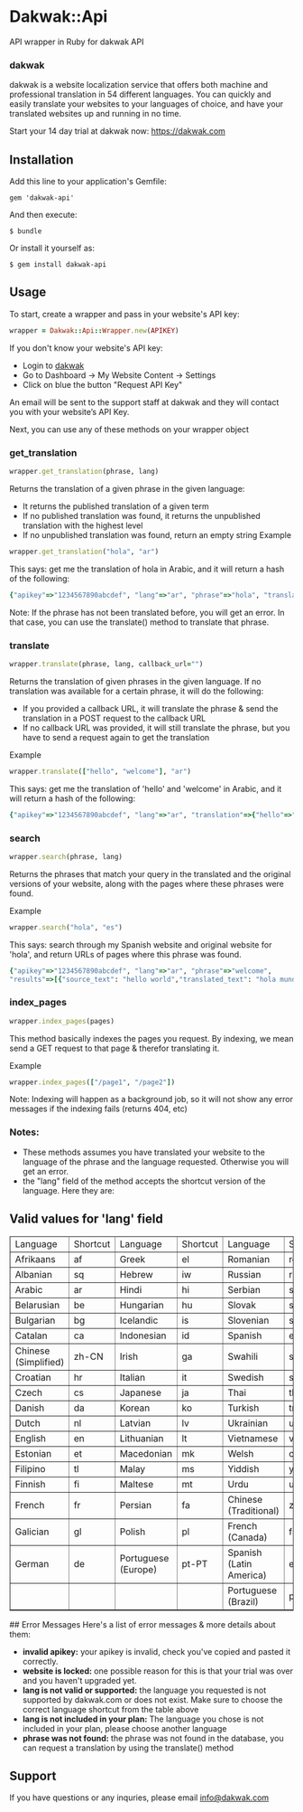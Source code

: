 # Dakwak::Api

API wrapper in Ruby for dakwak API

### dakwak
dakwak is a website localization service that offers both machine and professional translation in 54 different languages.
You can quickly and easily translate your websites to your languages of choice, and have your translated websites up and running in no time.

Start your 14 day trial at dakwak now: https://dakwak.com

## Installation

Add this line to your application's Gemfile:

    gem 'dakwak-api'

And then execute:

    $ bundle

Or install it yourself as:

    $ gem install dakwak-api

## Usage
To start, create a wrapper and pass in your website's API key:

```ruby
wrapper = Dakwak::Api::Wrapper.new(APIKEY)
```

If you don't know your website's API key:
- Login to [dakwak](https://dakwak.com)
- Go to Dashboard -> My Website Content -> Settings
- Click on blue the button "Request API Key"

An email will be sent to the support staff at dakwak and they will contact you with your website’s API Key.


Next, you can use any of these methods on your wrapper object
### get_translation
```ruby
wrapper.get_translation(phrase, lang)
```

Returns the translation of a given phrase in the given language:

- It returns the published translation of a given term
- If no published translation was found, it returns the unpublished translation with the highest level
- If no unpublished translation was found, return an empty string
Example

```ruby
wrapper.get_translation("hola", "ar")
```

This says: get me the translation of hola in Arabic, and it will return a hash of the following:

```ruby
{"apikey"=>"1234567890abcdef", "lang"=>"ar", "phrase"=>"hola", "translation"=>"مرحبا"}
```

Note: If the phrase has not been translated before, you will get an error. In that case, you can use the translate() method to translate that phrase.

### translate
```ruby
wrapper.translate(phrase, lang, callback_url="")
```

Returns the translation of given phrases in the given language. If no translation was available for a certain phrase, it will do the following:
- If you provided a callback URL, it will translate the phrase & send the translation in a POST request to the callback URL
- If no callback URL was provided, it will still translate the phrase, but you have to send a request again to get the translation  

Example

```ruby
wrapper.translate(["hello", "welcome"], "ar")
```

This says: get me the translation of 'hello' and 'welcome' in Arabic, and it will return a hash of the following:
````ruby
{"apikey"=>"1234567890abcdef", "lang"=>"ar", "translation"=>{"hello"=>"مرحبا", "welcome"=>"ترحيب"}}
````

### search
```ruby
wrapper.search(phrase, lang)
```

Returns the phrases that match your query in the translated and the original versions of your website, along with the pages where these phrases were found.

Example

```ruby
wrapper.search("hola", "es")
```

This says: search through my Spanish website and original website for 'hola', and return URLs of pages where this phrase was found.

```ruby
{"apikey"=>"1234567890abcdef", "lang"=>"ar", "phrase"=>"welcome", 
"results"=>[{"source_text": "hello world","translated_text": "hola mundo","page_urls": ["/page1", "/page2"]}, {"source_text": "hi","translated_text": "hola","page_urls": ["/page3", "/page4"]}]
```

### index_pages
```ruby
wrapper.index_pages(pages)
```

This method basically indexes the pages you request. By indexing, we mean send a GET request to that page & therefor translating it.

Example

```ruby
wrapper.index_pages(["/page1", "/page2"])
```

Note: Indexing will happen as a background job, so it will not show any error messages if the indexing fails (returns 404, etc) 


### Notes:
- These methods assumes you have translated your website to the language of the phrase and the language requested. Otherwise you will get an error.
- the "lang" field of the method accepts the shortcut version of the language. Here they are:

## Valid values for 'lang' field
<table border="1">
<thead>
<tr>
<td width="140">Language</td>
<td width="90">Shortcut</td>
<td width="140">Language</td>
<td width="90">Shortcut</td>
<td width="140">Language</td>
<td width="89">Shortcut</td>
</tr>
</thead>
<tbody>
<tr>
<td width="140">Afrikaans</td>
<td width="90">af</td>
<td width="140">Greek</td>
<td width="90">el</td>
<td width="140">Romanian</td>
<td width="89">ro</td>
</tr>
<tr>
<td width="140">Albanian</td>
<td width="90">sq</td>
<td width="140">Hebrew</td>
<td width="90">iw</td>
<td width="140">Russian</td>
<td width="89">ru</td>
</tr>
<tr>
<td width="140">Arabic</td>
<td width="90">ar</td>
<td width="140">Hindi</td>
<td width="90">hi</td>
<td width="140">Serbian</td>
<td width="89">sr</td>
</tr>
<tr>
<td width="140">Belarusian</td>
<td width="90">be</td>
<td width="140">Hungarian</td>
<td width="90">hu</td>
<td width="140">Slovak</td>
<td width="89">sk</td>
</tr>
<tr>
<td width="140">Bulgarian</td>
<td width="90">bg</td>
<td width="140">Icelandic</td>
<td width="90">is</td>
<td width="140">Slovenian</td>
<td width="89">sl</td>
</tr>
<tr>
<td width="140">Catalan</td>
<td width="90">ca</td>
<td width="140">Indonesian</td>
<td width="90">id</td>
<td width="140">Spanish</td>
<td width="89">es</td>
</tr>
<tr>
<td width="140">Chinese (Simplified)</td>
<td width="90">zh-CN</td>
<td width="140">Irish</td>
<td width="90">ga</td>
<td width="140">Swahili</td>
<td width="89">sw</td>
</tr>
<tr>
<td width="140">Croatian</td>
<td width="90">hr</td>
<td width="140">Italian</td>
<td width="90">it</td>
<td width="140">Swedish</td>
<td width="89">sv</td>
</tr>
<tr>
<td width="140">Czech</td>
<td width="90">cs</td>
<td width="140">Japanese</td>
<td width="90">ja</td>
<td width="140">Thai</td>
<td width="89">th</td>
</tr>
<tr>
<td width="140">Danish</td>
<td width="90">da</td>
<td width="140">Korean</td>
<td width="90">ko</td>
<td width="140">Turkish</td>
<td width="89">tr</td>
</tr>
<tr>
<td width="140">Dutch</td>
<td width="90">nl</td>
<td width="140">Latvian</td>
<td width="90">lv</td>
<td width="140">Ukrainian</td>
<td width="89">uk</td>
</tr>
<tr>
<td width="140">English</td>
<td width="90">en</td>
<td width="140">Lithuanian</td>
<td width="90">lt</td>
<td width="140">Vietnamese</td>
<td width="89">vi</td>
</tr>
<tr>
<td width="140">Estonian</td>
<td width="90">et</td>
<td width="140">Macedonian</td>
<td width="90">mk</td>
<td width="140">Welsh</td>
<td width="89">cy</td>
</tr>
<tr>
<td width="140">Filipino</td>
<td width="90">tl</td>
<td width="140">Malay</td>
<td width="90">ms</td>
<td width="140">Yiddish</td>
<td width="89">yi</td>
</tr>
<tr>
<td width="140">Finnish</td>
<td width="90">fi</td>
<td width="140">Maltese</td>
<td width="90">mt</td>
<td width="140">Urdu</td>
<td width="89">ur</td>
</tr>
<tr>
<td width="140">French</td>
<td width="90">fr</td>
<td width="140">Persian</td>
<td width="90">fa</td>
<td width="140">Chinese (Traditional)</td>
<td width="89">zh-TW</td>
</tr>
<tr>
<td width="140">Galician</td>
<td width="90">gl</td>
<td width="140">Polish</td>
<td width="90">pl</td>
<td width="140">French (Canada)</td>
<td width="89">fr-CA</td>
</tr>
<tr>
<td width="140">German</td>
<td width="90">de</td>
<td width="140">Portuguese (Europe)</td>
<td width="90">pt-PT</td>
<td width="140">Spanish (Latin America)</td>
<td width="89">es-LA</td>
</tr>
<tr>
<td width="140"></td>
<td width="90"></td>
<td width="140"></td>
<td width="90"></td>
<td width="140">Portuguese (Brazil)</td>
<td width="89">pt-BR</td>
</tr>
</tbody>
</table>
## Error Messages
Here's a list of error messages & more details about them:

- **invalid apikey:** your apikey is invalid, check you've copied and pasted it correctly.
- **website is locked:** one possible reason for this is that your trial was over and you haven't upgraded yet.
- **lang is not valid or supported:** the language you requested is not supported by dakwak.com or does not exist. Make sure to choose the correct language shortcut from the table above
- **lang is not included in your plan:** The language you chose is not included in your plan, please choose another language
- **phrase was not found:** the phrase was not found in the database, you can request a translation by using the translate() method

## Support
If you have questions or any inquries, please email info@dakwak.com
